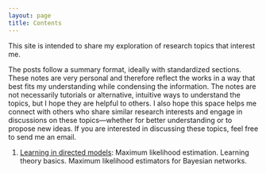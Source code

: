 ```yaml
---
layout: page
title: Contents
---
```

This site is intended to share my exploration of research topics that interest me.

The posts follow a summary format, ideally with standardized sections. These notes are very personal and therefore reflect the works in a way that best fits my understanding while condensing the information. The notes are not necessarily tutorials or alternative, intuitive ways to understand the topics, but I hope they are helpful to others. I also hope this space helps me connect with others who share similar research interests and engage in discussions on these topics—whether for better understanding or to propose new ideas. If you are interested in discussing these topics, feel free to send me an email.

1. [Learning in directed models](learning/directed/): Maximum likelihood estimation. Learning theory basics. Maximum likelihood estimators for Bayesian networks.
